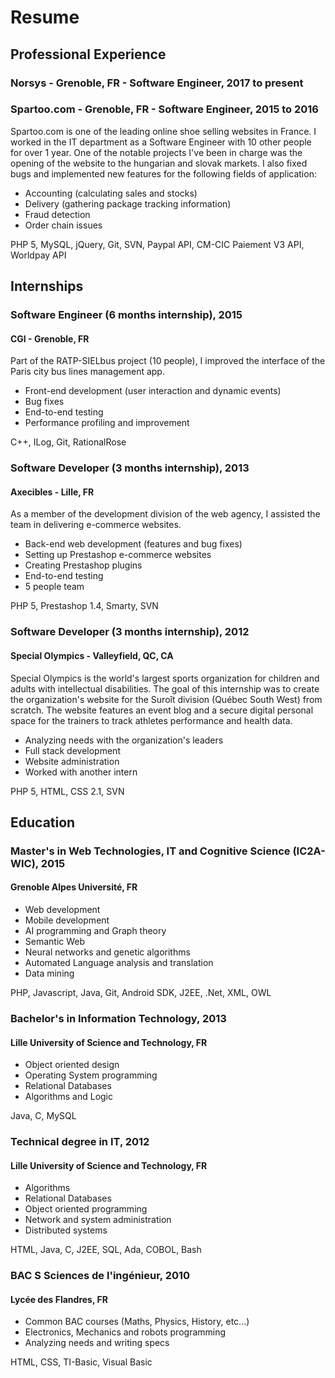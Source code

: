 # Resume

## Professional Experience

### Norsys - Grenoble, FR - Software Engineer, 2017 to present

### Spartoo.com - Grenoble, FR - Software Engineer, 2015 to 2016

Spartoo.com is one of the leading online shoe selling websites in France. I worked in the IT department as a Software Engineer with 10 other people for over 1 year. One of the notable projects I've been in charge was the opening of the website to the hungarian and slovak markets.
I also fixed bugs and implemented new features for the following fields of application:
* Accounting (calculating sales and stocks)
* Delivery (gathering package tracking information)
* Fraud detection
* Order chain issues

PHP 5, MySQL, jQuery, Git, SVN, Paypal API, CM-CIC Paiement V3 API, Worldpay API

## Internships

### Software Engineer (6 months internship), 2015
#### CGI - Grenoble, FR

Part of the RATP-SIELbus project (10 people), I improved the interface of the Paris city bus lines management app.

* Front-end development (user interaction and dynamic events)
* Bug fixes
* End-to-end testing
* Performance profiling and improvement

C++, ILog, Git, RationalRose

### Software Developer (3 months internship), 2013
#### Axecibles - Lille, FR

As a member of the development division of the web agency, I assisted the team in delivering e-commerce websites.

* Back-end web development (features and bug fixes)
* Setting up Prestashop e-commerce websites
* Creating Prestashop plugins
* End-to-end testing
* 5 people team

PHP 5, Prestashop 1.4, Smarty, SVN

### Software Developer (3 months internship), 2012
#### Special Olympics - Valleyfield, QC, CA

Special Olympics is the world's largest sports organization for children and adults with intellectual disabilities.
The goal of this internship was to create the organization's website for the Suroît division (Québec South West) from scratch. The website features an event blog and a secure digital personal space for the trainers to track athletes performance and health data.

* Analyzing needs with the organization's leaders
* Full stack development
* Website administration
* Worked with another intern

PHP 5, HTML, CSS 2.1, SVN

## Education

### Master's in Web Technologies, IT and Cognitive Science (IC2A-WIC), 2015
#### Grenoble Alpes Université, FR

* Web development
* Mobile development
* AI programming and Graph theory
* Semantic Web
* Neural networks and genetic algorithms
* Automated Language analysis and translation
* Data mining

PHP, Javascript, Java, Git, Android SDK, J2EE, .Net, XML, OWL

### Bachelor's in Information Technology, 2013
#### Lille University of Science and Technology, FR

* Object oriented design
* Operating System programming
* Relational Databases
* Algorithms and Logic

Java, C, MySQL 

### Technical degree in IT, 2012
#### Lille University of Science and Technology, FR

* Algorithms
* Relational Databases
* Object oriented programming
* Network and system administration
* Distributed systems

HTML, Java, C, J2EE, SQL, Ada, COBOL, Bash

### BAC S Sciences de l'ingénieur, 2010
#### Lycée des Flandres, FR

* Common BAC courses (Maths, Physics, History, etc...)
* Electronics, Mechanics and robots programming
* Analyzing needs and writing specs

HTML, CSS, TI-Basic, Visual Basic
